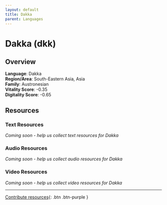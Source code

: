 ```yaml
---
layout: default
title: Dakka
parent: Languages
---
```


# Dakka (dkk)

## Overview

**Language**: Dakka  
**Region/Area**: South-Eastern Asia, Asia  
**Family**: Austronesian  
**Vitality Score**: -0.35  
**Digitality Score**: -0.65  

## Resources

### Text Resources
*Coming soon - help us collect text resources for Dakka*

### Audio Resources
*Coming soon - help us collect audio resources for Dakka*

### Video Resources
*Coming soon - help us collect video resources for Dakka*

---

[Contribute resources](https://fairtrain.github.io/){: .btn .btn-purple }
